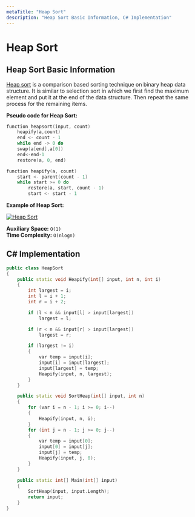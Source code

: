 ```yaml
---
metaTitle: "Heap Sort"
description: "Heap Sort Basic Information, C# Implementation"
---
```


# Heap Sort



## Heap Sort Basic Information


[Heap sort](https://en.wikipedia.org/wiki/Heapsort) is a comparison based sorting technique on binary heap data structure. It is similar to selection sort in which we first find the maximum element and put it at the end of the data structure. Then repeat the same process for the remaining items.

**Pseudo code for Heap Sort:**

```cpp
function heapsort(input, count)
    heapify(a,count)
    end <- count - 1
    while end -> 0 do
    swap(a[end],a[0])
    end<-end-1
    restore(a, 0, end)

function heapify(a, count)
    start <- parent(count - 1)
    while start >= 0 do
        restore(a, start, count - 1)
        start <- start - 1

```

**Example of Heap Sort:**

[<img src="http://i.stack.imgur.com/rxRGq.png" alt="Heap Sort" />](http://i.stack.imgur.com/rxRGq.png)

**Auxiliary Space:** `O(1)`<br>
**Time Complexity:** `O(nlogn)`



## C# Implementation


```cpp
public class HeapSort
{
    public static void Heapify(int[] input, int n, int i)
    {
        int largest = i;
        int l = i + 1;
        int r = i + 2;

        if (l < n && input[l] > input[largest])
            largest = l;

        if (r < n && input[r] > input[largest])
            largest = r;

        if (largest != i)
        {
            var temp = input[i];
            input[i] = input[largest];
            input[largest] = temp;
            Heapify(input, n, largest);
        }
    }

    public static void SortHeap(int[] input, int n)
    {
        for (var i = n - 1; i >= 0; i--)
        {
            Heapify(input, n, i);
        }
        for (int j = n - 1; j >= 0; j--)
        {
            var temp = input[0];
            input[0] = input[j];
            input[j] = temp;
            Heapify(input, j, 0);
        }
    }

    public static int[] Main(int[] input)
    {
        SortHeap(input, input.Length);
        return input;
    }
}

```

